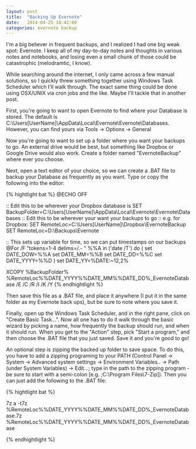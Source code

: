 ```yaml
---
layout: post
title:  "Backing Up Evernote"
date:   2014-04-25 18:42:60
categories: evernote backup
---
```

I'm a big believer in frequent backups, and I realized I had one big weak spot: Evernote. I keep all of my day-to-day notes and thoughts in various notes and notebooks, and losing even a small chunk of those could be catastrophic (melodramtic, I know).

While searching around the internet, I only came across a few manual solutions, so I quickly threw something together using Windows Task Scheduler which I'll walk through. The exact same thing could be done using OSX/UNIX via cron jobs and the like. Maybe I'll tackle that in another post.

First, you're going to want to open Evernote to find where your Database is stored. The default is C:\Users\[UserName]\AppData\Local\Evernote\Evernote\Databases. However, you can find yours via Tools -> Options -> General

Now you're going to want to set up a folder where you want your backups to go. An external drive would be best, but something like Dropbox or Google Drive would also work. Create a folder named "EvernoteBackup" where ever you choose.

Next, open a text editor of your choice, so we can create a .BAT file to backup your Database as frequently as you want. Type or copy the following into the editor:

{% hightlight bat %}
@ECHO OFF

:: Edit this to be wherever your Dropbox database is
SET BackupFolder=C:\Users\[UserName]\AppData\Local\Evernote\Evernote\Databases
:: Edit this to be wherever your want your backups to go
:: e.g. for Dropbox: SET RemoteLoc=C:\Users\[UserName]\Dropbox\EvernoteBackup
SET RemoteLoc=D:\Backups\Evernote

:: This sets up variable for time, so we can put timestamps on our backups
@For /F "tokens=1-4 delims=/.- " %%A in ('date /T') do (
   set DATE_DOW=%%A
   set DATE_MM=%%B
   set DATE_DD=%%C
   set DATE_YYYY=%%D
)
set DATE_YY=%DATE:~12,2%

XCOPY %BackupFolder% %RemoteLoc%\%DATE_YYYY%%DATE_MM%%DATE_DD%_EvernoteDatabase /E /C /R /I /K /Y
{% endhightlight %}

Then save this file as a .BAT file, and place it anywhere (I put it in the same folder as my Evernote back ups), but be sure to note where you save it.

Finally, open up the Windows Task Scheduler, and in the right pane, click on "Create Basic Task...". Now all one has to do it walk through the basic wizard by picking a name, how frequently the backup should run, and when it should run. When you get to the "Action" step, pick "Start a program," and then choose the .BAT file that you just saved. Save it and you're good to go!

An optional step is zipping the backed up folder to save space. To do this, you have to add a zipping programing to your PATH (Control Panel -> System -> Advanced system settings -> Environment Variables.. -> Path (under System Variables) -> Edit...; type in the path to the zipping program - be sure to start with a semi-colon [e.g. ;C:\Program Files\7-Zip]). Then you can just add the following to the .BAT file:

{% hightlight bat %}

7z a -t7z %RemoteLoc%\%DATE_YYYY%%DATE_MM%%DATE_DD%_EvernoteDatabase.7z %RemoteLoc%\%DATE_YYYY%%DATE_MM%%DATE_DD%_EvernoteDatabase

{% endhightlight %}